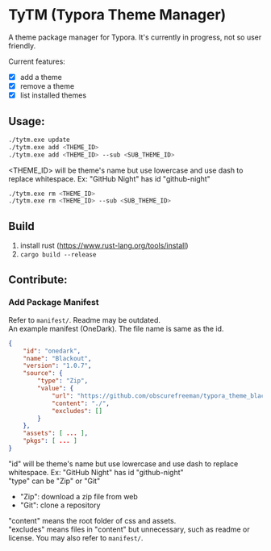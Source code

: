# TyTM (Typora Theme Manager)

A theme package manager for Typora. It's currently in progress, not so user friendly.

Current features:
- [x] add a theme
- [x] remove a theme
- [x] list installed themes

## Usage:
```bash
./tytm.exe update
./tytm.exe add <THEME_ID>
./tytm.exe add <THEME_ID> --sub <SUB_THEME_ID>
```
<THEME_ID> will be theme's name but use lowercase and use dash to replace whitespace. Ex: "GitHub Night" has id "github-night"
```bash
./tytm.exe rm <THEME_ID>
./tytm.exe rm <THEME_ID> --sub <SUB_THEME_ID>
```

## Build
1. install rust (https://www.rust-lang.org/tools/install)
2. `cargo build --release`

## Contribute: 

### Add Package Manifest
Refer to `manifest/`. Readme may be outdated.  
An example manifest (OneDark). The file name is same as the id.
```json
{
    "id": "onedark",
    "name": "Blackout",
    "version": "1.0.7",
    "source": {
        "type": "Zip",
        "value": {
            "url": "https://github.com/obscurefreeman/typora_theme_blackout/releases/download/V1.0.7/blackout_theme.zip",
            "content": "./",
            "excludes": []
        }
    },
    "assets": [ ... ],
    "pkgs": [ ... ]
}
```
"id" will be theme's name but use lowercase and use dash to replace whitespace. Ex: "GitHub Night" has id "github-night"  
"type" can be "Zip" or "Git"
- "Zip": download a zip file from web
- "Git": clone a repository

"content" means the root folder of css and assets.  
"excludes" means files in "content" but unnecessary, such as readme or license. You may also refer to `manifest/`.

